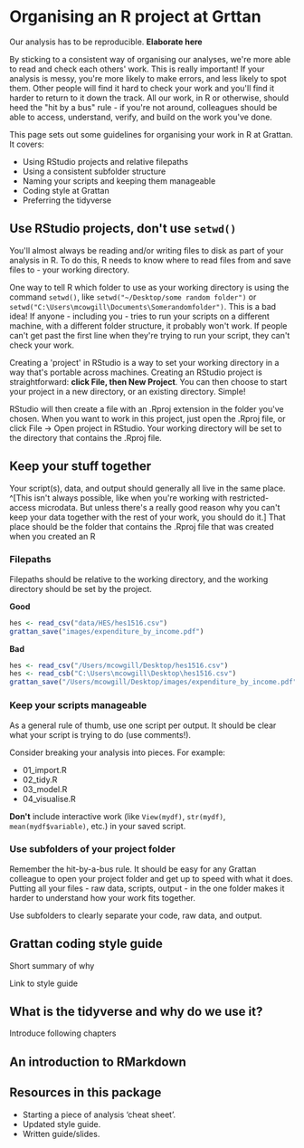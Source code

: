 # Organising an R project at Grttan

Our analysis has to be reproducible. **Elaborate here**

By sticking to a consistent way of organising our analyses, we're more able to read and check each others' work. This is really important! If your analysis is messy, you're more likely to make errors, and less likely to spot them. Other people will find it hard to check your work and you'll find it harder to return to it down the track. All our work, in R or otherwise, should heed the "hit by a bus" rule - if you're not around, colleagues should be able to access, understand, verify, and build on the work you've done.

This page sets out some guidelines for organising your work in R at Grattan. It covers:

* Using RStudio projects and relative filepaths
* Using a consistent subfolder structure
* Naming your scripts and keeping them manageable
* Coding style at Grattan
* Preferring the tidyverse

## Use RStudio projects, don't use `setwd()`

You'll almost always be reading and/or writing files to disk as part of your analysis in R. To do this, R needs to know where to read files from and save files to - your working directory. 

One way to tell R which folder to use as your working directory is using the command `setwd()`, like `setwd("~/Desktop/some random folder")` or `setwd("C:\Users\mcowgill\Documents\Somerandomfolder")`. This is a bad idea! If anyone - including you - tries to run your scripts on a different machine, with a different folder structure, it probably won't work. If people can't get past the first line when they're trying to run your script, they can't check your work.

Creating a 'project' in RStudio is a way to set your working directory in a way that's portable across machines. Creating an RStudio project is straightforward: **click File, then New Project**. You can then choose to start your project in a new directory, or an existing directory. Simple!

RStudio will then create a file with an .Rproj extension in the folder you've chosen. When you want to work in this project, just open the .Rproj file, or click File -> Open project in RStudio. Your working directory will be set to the directory that contains the .Rproj file.

## Keep your stuff together

Your script(s), data, and output should generally all live in the same place. ^[This isn't always possible, like when you're working with restricted-access microdata. But unless there's a really good reason why you can't keep your data together with the rest of your work, you should do it.] That place should be the folder that contains the .Rproj file that was created when you created an R

### Filepaths

Filepaths should be relative to the working directory, and the working directory should be set by the project.

**Good**


```r
hes <- read_csv("data/HES/hes1516.csv")
grattan_save("images/expenditure_by_income.pdf")
```

**Bad**

```r
hes <- read_csv("/Users/mcowgill/Desktop/hes1516.csv")
hes <- read_csb("C:\Users\mcowgill\Desktop\hes1516.csv")
grattan_save("/Users/mcowgill/Desktop/images/expenditure_by_income.pdf")
```


### Keep your scripts manageable

As a general rule of thumb, use one script per output. It should be clear what your script is trying to do (use comments!).

Consider breaking your analysis into pieces. For example: 

- 01_import.R
- 02_tidy.R
- 03_model.R
- 04_visualise.R


**Don't** include interactive work (like `View(mydf)`, `str(mydf)`, `mean(mydf$variable)`, etc.) in your saved script.

### Use subfolders of your project folder

Remember the hit-by-a-bus rule. It should be easy for any Grattan colleague to open your project folder and get up to speed with what it does. Putting all your files - raw data, scripts, output - in the one folder makes it harder to understand how your work fits together.

Use subfolders to clearly separate your code, raw data, and output.


## Grattan coding style guide

Short summary of why

Link to style guide


## What is the tidyverse and why do we use it?

Introduce following chapters

## An introduction to RMarkdown


## Resources in this package

- Starting a piece of analysis ‘cheat sheet’.
- Updated style guide.
- Written guide/slides.




